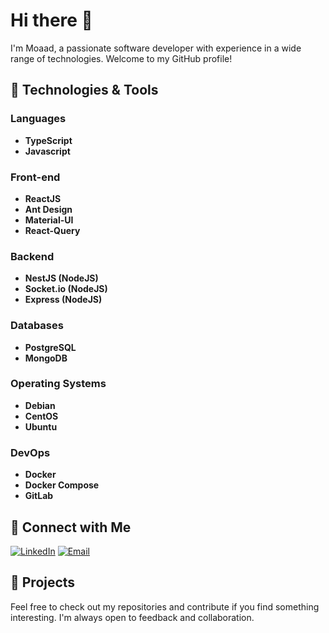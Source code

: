 # Hi there 👋

I'm Moaad, a passionate software developer with experience in a wide range of technologies. Welcome to my GitHub profile!

## 🔧 Technologies & Tools

### Languages
- **TypeScript**
- **Javascript**

### Front-end
- **ReactJS**
- **Ant Design**
- **Material-UI**
- **React-Query**

### Backend
- **NestJS (NodeJS)**
- **Socket.io (NodeJS)**
- **Express (NodeJS)**

### Databases
- **PostgreSQL**
- **MongoDB**

### Operating Systems
- **Debian**
- **CentOS**
- **Ubuntu**

### DevOps
- **Docker**
- **Docker Compose**
- **GitLab**

## 🔗 Connect with Me

[![LinkedIn](https://img.shields.io/badge/LinkedIn-blue?style=flat&logo=linkedin&labelColor=blue)](https://www.linkedin.com/in/omari-moaad/)
[![Email](https://img.shields.io/badge/Email-blue?style=flat&logo=gmail&labelColor=blue)](mailto:omari999moaad@gmail.com)

## 💼 Projects

Feel free to check out my repositories and contribute if you find something interesting. I'm always open to feedback and collaboration.
